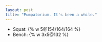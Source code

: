 ```yaml
---
layout: post
title: "Pumpatorium. It's been a while."
---
```


- Squat: {% w 5@154/164/164 %}
- Bench: {% w 3x5@132 %}
